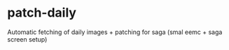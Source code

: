 patch-daily
===========

Automatic fetching of daily images + patching for saga (smal eemc + saga screen setup)